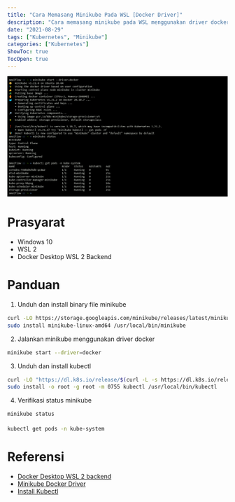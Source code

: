 ```yaml
---
title: "Cara Memasang Minikube Pada WSL [Docker Driver]"
description: "Cara memasang minikube pada WSL menggunakan driver docker"
date: "2021-08-29"
tags: ["Kubernetes", "Minikube"]
categories: ["Kubernetes"]
ShowToc: true
TocOpen: true
---
```

![](/images/minikube-wsl2-docker.png)
# Prasyarat
- Windows 10
- WSL 2
- Docker Desktop WSL 2 Backend

# Panduan
1. Unduh dan install binary file minikube
```bash
curl -LO https://storage.googleapis.com/minikube/releases/latest/minikube-linux-amd64
sudo install minikube-linux-amd64 /usr/local/bin/minikube
```

2. Jalankan minikube menggunakan driver docker
```bash
minikube start --driver=docker
```

3. Unduh dan install kubectl
```bash
curl -LO "https://dl.k8s.io/release/$(curl -L -s https://dl.k8s.io/release/stable.txt)/bin/linux/amd64/kubectl"
sudo install -o root -g root -m 0755 kubectl /usr/local/bin/kubectl
```

4. Verifikasi status minikube
```bash
minikube status

kubectl get pods -n kube-system
```

# Referensi
- [Docker Desktop WSL 2 backend](https://docs.docker.com/desktop/windows/wsl/)
- [Minikube Docker Driver](https://minikube.sigs.k8s.io/docs/drivers/docker/)
- [Install Kubectl](https://kubernetes.io/docs/tasks/tools/install-kubectl-linux/)